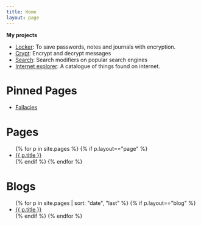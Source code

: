 ```yaml
---
title: Home
layout: page
---
```

**My projects**

- [Locker](/locker/locker.html): To save passwords, notes and journals with encryption.
- [Crypt](crypt): Encrypt and decrypt messages
- [Search](search): Search modifiers on popular search engines
- [Internet explorer](internet-explorer): A catalogue of things found on internet.

# Pinned Pages
- [Fallacies](fallacies)

# Pages
<ul>
{% for p in site.pages %}
{% if p.layout=="page" %}
<li>
    <a href="{{ p.url }}">{{ p.title }}</a>
</li>
{% endif %}
{% endfor %}
</ul>

# Blogs
<ul>
{% for p in site.pages | sort: "date", "last" %}
{% if p.layout=="blog" %}
<li>
    <a href="{{ p.url }}">{{ p.title }}</a>
</li>
{% endif %}
{% endfor %}
</ul>
